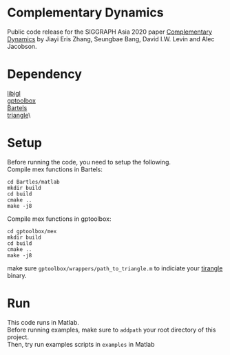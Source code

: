 # Complementary Dynamics

Public code release for the SIGGRAPH Asia 2020 paper [Complementary Dynamics](https://www.dgp.toronto.edu/projects/complementary-dynamics/) by Jiayi Eris Zhang, Seungbae Bang, David I.W. Levin and Alec Jacobson.

# Dependency

[libigl](https://github.com/libigl)\
[gptoolbox](https://github.com/alecjacobson/gptoolbox)\
[Bartels](https://github.com/dilevin/Bartels)\
[triangle](https://github.com/libigl/triangle)\

# Setup

Before running the code, you need to setup the following.\
Compile mex functions in Bartels:

    cd Bartles/matlab
    mkdir build
    cd build
    cmake ..
    make -j8

Compile mex functions in gptoolbox:

    cd gptoolbox/mex
    mkdir build
    cd build
    cmake ..
    make -j8


make sure `gptoolbox/wrappers/path_to_triangle.m` to indiciate your [tirangle](https://github.com/libigl/triangle) binary.

# Run

This code runs in Matlab.\
Before running examples, make sure to `addpath` your root directory of this project.\
Then, try run examples scripts in `examples` in Matlab
